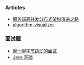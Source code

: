 ### Articles
- [服务端高并发分布式架构演进之路](https://segmentfault.com/a/1190000018626163)
- [algorithm-visualizer](https://github.com/algorithm-visualizer/algorithm-visualizer)

### 面试题
- [聊一聊字节跳动的面试](https://zhuanlan.zhihu.com/p/82871762)
- [Java 基础](https://maimai.cn/article/detail?fid=1346873111&efid=8d7iHUeogFH5vn4RKkDtAQ)
